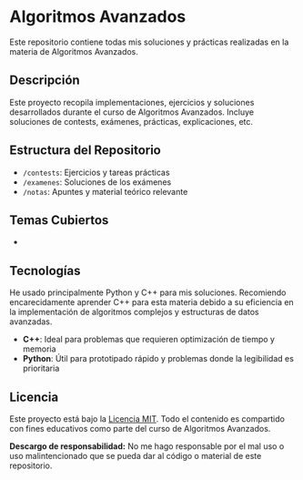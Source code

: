 # Algoritmos Avanzados

Este repositorio contiene todas mis soluciones y prácticas realizadas en la materia de Algoritmos Avanzados.

## Descripción

Este proyecto recopila implementaciones, ejercicios y soluciones desarrollados durante el curso de Algoritmos Avanzados. Incluye soluciones de contests, exámenes, prácticas, explicaciones, etc.

## Estructura del Repositorio

- `/contests`: Ejercicios y tareas prácticas
- `/examenes`: Soluciones de los exámenes
- `/notas`: Apuntes y material teórico relevante

## Temas Cubiertos

- 

## Tecnologías

He usado principalmente Python y C++ para mis soluciones. Recomiendo encarecidamente aprender C++ para esta materia debido a su eficiencia en la implementación de algoritmos complejos y estructuras de datos avanzadas.

- **C++**: Ideal para problemas que requieren optimización de tiempo y memoria
- **Python**: Útil para prototipado rápido y problemas donde la legibilidad es prioritaria

## Licencia

Este proyecto está bajo la [Licencia MIT](LICENSE). Todo el contenido es compartido con fines educativos como parte del curso de Algoritmos Avanzados.

**Descargo de responsabilidad:** No me hago responsable por el mal uso o uso malintencionado que se pueda dar al código o material de este repositorio.
